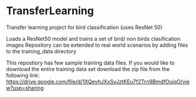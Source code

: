 # TransferLearning
Transfer learning project for bird classification (uses ResNet 50)

Loads a ResNet50 model and trains a set of bird/ non birds clasification images
Repository can be extended to real world scenarios by adding files to the training_data directory

This repostiory has few sample training data files. If you would like to download the entire training data set download the zip file from the following link:
https://drive.google.com/file/d/1XQeyhJXxSvJztKEu7f2Trn9BmdfOujqO/view?usp=sharing


